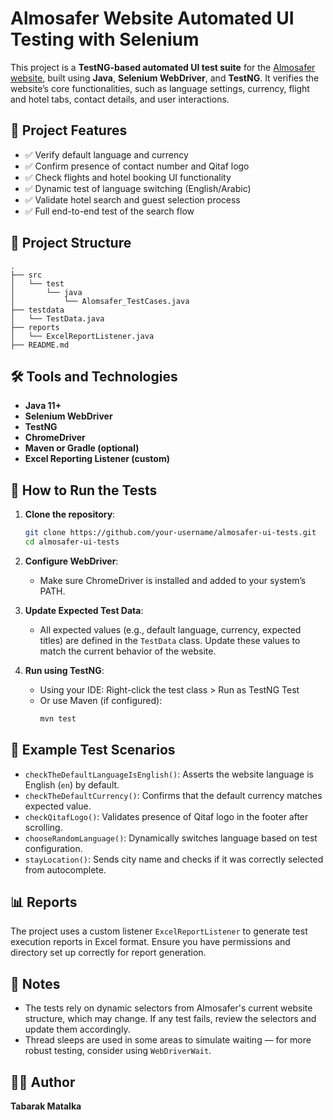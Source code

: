 # Almosafer Website Automated UI Testing with Selenium

This project is a **TestNG-based automated UI test suite** for the [Almosafer website](https://www.almosafer.com/en), built using **Java**, **Selenium WebDriver**, and **TestNG**. It verifies the website’s core functionalities, such as language settings, currency, flight and hotel tabs, contact details, and user interactions.

## 🧪 Project Features

- ✅ Verify default language and currency
- ✅ Confirm presence of contact number and Qitaf logo
- ✅ Check flights and hotel booking UI functionality
- ✅ Dynamic test of language switching (English/Arabic)
- ✅ Validate hotel search and guest selection process
- ✅ Full end-to-end test of the search flow

## 📂 Project Structure

```
.
├── src
│   └── test
│       └── java
│           └── Alomsafer_TestCases.java
├── testdata
│   └── TestData.java
├── reports
│   └── ExcelReportListener.java
├── README.md
```

## 🛠️ Tools and Technologies

- **Java 11+**
- **Selenium WebDriver**
- **TestNG**
- **ChromeDriver**
- **Maven or Gradle (optional)**
- **Excel Reporting Listener (custom)**

## 🚀 How to Run the Tests

1. **Clone the repository**:
   ```bash
   git clone https://github.com/your-username/almosafer-ui-tests.git
   cd almosafer-ui-tests
   ```

2. **Configure WebDriver**:
   - Make sure ChromeDriver is installed and added to your system’s PATH.

3. **Update Expected Test Data**:
   - All expected values (e.g., default language, currency, expected titles) are defined in the `TestData` class. Update these values to match the current behavior of the website.

4. **Run using TestNG**:
   - Using your IDE: Right-click the test class > Run as TestNG Test
   - Or use Maven (if configured):
     ```bash
     mvn test
     ```

## 🧪 Example Test Scenarios

- `checkTheDefaultLanguageIsEnglish()`: Asserts the website language is English (`en`) by default.
- `checkTheDefaultCurrency()`: Confirms that the default currency matches expected value.
- `checkQitafLogo()`: Validates presence of Qitaf logo in the footer after scrolling.
- `chooseRandomLanguage()`: Dynamically switches language based on test configuration.
- `stayLocation()`: Sends city name and checks if it was correctly selected from autocomplete.

## 📊 Reports

The project uses a custom listener `ExcelReportListener` to generate test execution reports in Excel format. Ensure you have permissions and directory set up correctly for report generation.

## 📌 Notes

- The tests rely on dynamic selectors from Almosafer's current website structure, which may change. If any test fails, review the selectors and update them accordingly.
- Thread sleeps are used in some areas to simulate waiting — for more robust testing, consider using `WebDriverWait`.

## 👩‍💻 Author

**Tabarak Matalka**
